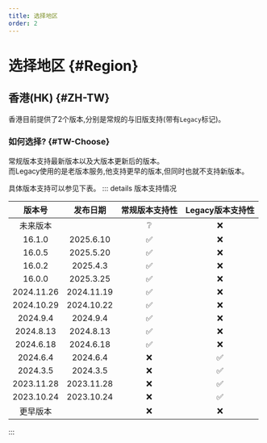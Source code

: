 ```yaml
---
title: 选择地区
order: 2
---
```

# 选择地区 {#Region}

## 香港(HK) {#ZH-TW}

香港目前提供了2个版本,分别是常规的与旧版支持(带有`Legacy`标记)。

### 如何选择? {#TW-Choose}

常规版本支持最新版本以及大版本更新后的版本。\
而Legacy使用的是老版本服务,他支持更早的版本,但同时也就不支持新版本。

具体版本支持可以参见下表。
::: details 版本支持情况

| 版本号     | 发布日期   | 常规版本支持性     | Legacy版本支持性   |
|:----------:|:----------:|:------------------:|:------------------:|
| 未来版本   |            | :grey_question:    | :x:                |
| 16.1.0     | 2025.6.10  | :white_check_mark: | :x:                |
| 16.0.5     | 2025.5.20  | :white_check_mark: | :x:                |
| 16.0.2     | 2025.4.3   | :white_check_mark: | :x:                |
| 16.0.0     | 2025.3.25  | :white_check_mark: | :x:                |
| 2024.11.26 | 2024.11.19 | :white_check_mark: | :x:                |
| 2024.10.29 | 2024.10.22 | :white_check_mark: | :x:                |
| 2024.9.4   | 2024.9.4   | :white_check_mark: | :x:                |
| 2024.8.13  | 2024.8.13  | :white_check_mark: | :x:                |
| 2024.6.18  | 2024.6.18  | :white_check_mark: | :x:                |
| 2024.6.4   | 2024.6.4   | :x:                | :white_check_mark: |
| 2024.3.5   | 2024.3.5   | :x:                | :white_check_mark: |
| 2023.11.28 | 2023.11.28 | :x:                | :white_check_mark: |
| 2023.10.24 | 2023.10.24 | :x:                | :white_check_mark: |
| 更早版本   |            | :x:                | :x:                |

:::
